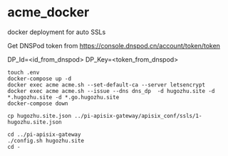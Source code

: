 # acme_docker
docker deployment for auto SSLs

Get DNSPod token from https://console.dnspod.cn/account/token/token

DP_Id=<id_from_dnspod>
DP_Key=<token_from_dnspod>

```
touch .env
docker-compose up -d
docker exec acme acme.sh --set-default-ca --server letsencrypt
docker exec acme acme.sh --issue --dns dns_dp  -d hugozhu.site -d *.hugozhu.site -d *.go.hugozhu.site
docker-compose down

cp hugozhu.site.json ../pi-apisix-gateway/apisix_conf/ssls/1-hugozhu.site.json

cd ../pi-apisix-gateway
./config.sh hugozhu.site
cd -

```
